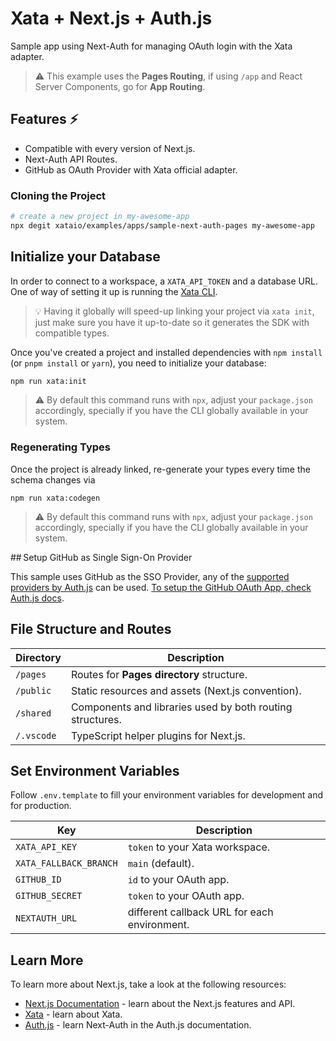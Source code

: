 # Xata + Next.js + Auth.js

Sample app using Next-Auth for managing OAuth login with the Xata adapter.

> ⚠️ This example uses the **Pages Routing**, if using `/app` and React Server Components, go for **App Routing**.

## Features ⚡️

- Compatible with every version of Next.js.
- Next-Auth API Routes.
- GitHub as OAuth Provider with Xata official adapter.

### Cloning the Project

```bash
# create a new project in my-awesome-app
npx degit xataio/examples/apps/sample-next-auth-pages my-awesome-app
```

## Initialize your Database

In order to connect to a workspace, a `XATA_API_TOKEN` and a database URL. One of way of setting it up is running the [Xata CLI](https://xata.io/docs/getting-started/cli).

> 💡 Having it globally will speed-up linking your project via `xata init`, just make sure you have it up-to-date so it generates the SDK with compatible types.

Once you've created a project and installed dependencies with `npm install` (or `pnpm install` or `yarn`), you need to initialize your database:

```bash
npm run xata:init
```

> ⚠️ By default this command runs with `npx`, adjust your `package.json` accordingly, specially if you have the CLI globally available in your system.

### Regenerating Types

Once the project is already linked, re-generate your types every time the schema changes via

```
npm run xata:codegen
```

> ⚠️ By default this command runs with `npx`, adjust your `package.json` accordingly, specially if you have the CLI globally available in your system.

## Setup GitHub as Single Sign-On Provider

This sample uses GitHub as the SSO Provider, any of the [supported providers by Auth.js](https://next-auth.js.org/providers/) can be used. [To setup the GitHub OAuth App, check Auth.js docs](https://next-auth.js.org/providers/github).

## File Structure and Routes

| Directory  | Description                                               |
| ---------- | --------------------------------------------------------- |
| `/pages`   | Routes for **Pages directory** structure.                 |
| `/public`  | Static resources and assets (Next.js convention).         |
| `/shared`  | Components and libraries used by both routing structures. |
| `/.vscode` | TypeScript helper plugins for Next.js.                    |

## Set Environment Variables

Follow `.env.template` to fill your environment variables for development and for production.

| Key                    | Description                                  |
| ---------------------- | -------------------------------------------- |
| `XATA_API_KEY`         | `token` to your Xata workspace.              |
| `XATA_FALLBACK_BRANCH` | `main` (default).                            |
| `GITHUB_ID`            | `id` to your OAuth app.                      |
| `GITHUB_SECRET`        | `token` to your OAuth app.                   |
| `NEXTAUTH_URL`         | different callback URL for each environment. |

## Learn More

To learn more about Next.js, take a look at the following resources:

- [Next.js Documentation](https://nextjs.org/docs) - learn about the Next.js features and API.
- [Xata](https://xata.io/docs) - learn about Xata.
- [Auth.js](https://auth.js.org/) - learn Next-Auth in the Auth.js documentation.
